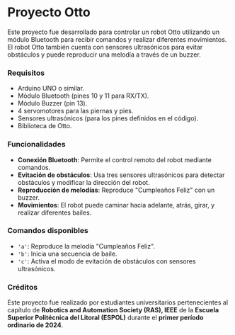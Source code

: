 # Proyecto Otto

Este proyecto fue desarrollado para controlar un robot Otto utilizando un módulo Bluetooth para recibir comandos y realizar diferentes movimientos. El robot Otto también cuenta con sensores ultrasónicos para evitar obstáculos y puede reproducir una melodía a través de un buzzer.

### Requisitos
- Arduino UNO o similar.
- Módulo Bluetooth (pines 10 y 11 para RX/TX).
- Módulo Buzzer (pin 13).
- 4 servomotores para las piernas y pies.
- Sensores ultrasónicos (para los pines definidos en el código).
- Biblioteca de Otto.

### Funcionalidades

- **Conexión Bluetooth**: Permite el control remoto del robot mediante comandos.
- **Evitación de obstáculos**: Usa tres sensores ultrasónicos para detectar obstáculos y modificar la dirección del robot.
- **Reproducción de melodías**: Reproduce "Cumpleaños Feliz" con un buzzer.
- **Movimientos**: El robot puede caminar hacia adelante, atrás, girar, y realizar diferentes bailes.

### Comandos disponibles
- `'a'`: Reproduce la melodía "Cumpleaños Feliz".
- `'b'`: Inicia una secuencia de baile.
- `'c'`: Activa el modo de evitación de obstáculos con sensores ultrasónicos.

### Créditos

Este proyecto fue realizado por estudiantes universitarios pertenecientes al capítulo de **Robotics and Automation Society (RAS), IEEE** de la **Escuela Superior Politécnica del Litoral (ESPOL)** durante el **primer período ordinario de 2024**.
